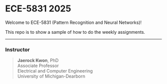 # ECE-5831 2025

Welcome to ECE-5831 (Pattern Recognition and Neural Networks)!

This repo is to show a sample of how to do the weekly assignments.

---
### Instructor
> **Jaerock Kwon**, PhD  
Associate Professor  
Electrical and Computer Engineering  
University of Michigan-Dearborn